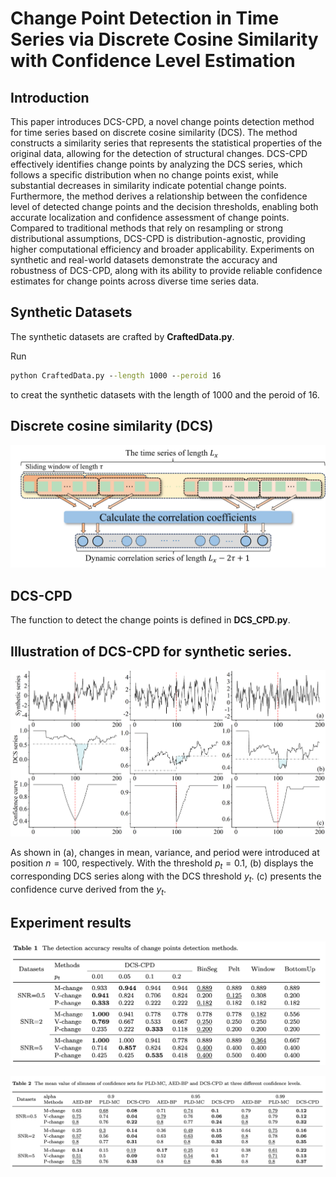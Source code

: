 # Change Point Detection in Time Series via Discrete Cosine Similarity with Confidence Level Estimation

## Introduction

This paper introduces DCS-CPD, a novel change points detection method for time series based on discrete cosine similarity (DCS). The method constructs a similarity series that represents the statistical properties of the original data, allowing for the detection of structural changes. DCS-CPD effectively identifies change points by analyzing the DCS series, which follows a specific distribution when no change points exist, while substantial decreases in similarity indicate potential change points. Furthermore, the method derives a relationship between the confidence level of detected change points and the decision thresholds, enabling both accurate localization and confidence  assessment of change points. Compared to traditional methods that rely on resampling or strong distributional assumptions, DCS-CPD is distribution-agnostic, providing higher computational efficiency and broader applicability. Experiments on synthetic and real-world datasets demonstrate the accuracy and robustness of DCS-CPD, along with its ability to provide reliable confidence estimates for change points across diverse time series data. 

## Synthetic Datasets

The synthetic datasets are crafted by **CraftedData.py**. 

Run 

```cmd
python CraftedData.py --length 1000 --peroid 16
```

to creat the synthetic datasets with the length of 1000 and the peroid of 16. 

## Discrete cosine similarity (DCS)

![](./pic/DCS.png)

## DCS-CPD

The function to detect the change points is defined in **DCS_CPD.py**. 

## Illustration of DCS-CPD for synthetic series.

![](./pic/exp_plotmvp.png)

As shown in (a), changes in mean, variance, and period were introduced at position $n=100$, respectively. With the threshold $p_t = 0.1$, (b) displays the corresponding DCS series along with the DCS threshold $y_t$. (c) presents the confidence curve derived from the $y_t$. 

## Experiment results

![](./pic/result_detection.png)

![](./pic/result_slimness.png)

